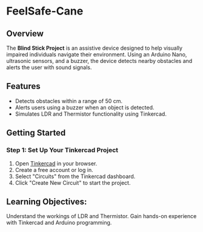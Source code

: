 # FeelSafe-Cane
## Overview
The **Blind Stick Project** is an assistive device designed to help visually impaired individuals navigate their environment. Using an Arduino Nano, ultrasonic sensors, and a buzzer, the device detects nearby obstacles and alerts the user with sound signals.

## Features
- Detects obstacles within a range of 50 cm.
- Alerts users using a buzzer when an object is detected.
- Simulates LDR and Thermistor functionality using Tinkercad.

 ## Getting Started
### Step 1: Set Up Your Tinkercad Project
1. Open [Tinkercad](https://www.tinkercad.com) in your browser.
2. Create a free account or log in.
3. Select "Circuits" from the Tinkercad dashboard.
4. Click "Create New Circuit" to start the project.

## Learning Objectives:
Understand the workings of LDR and Thermistor.
Gain hands-on experience with Tinkercad and Arduino programming.
